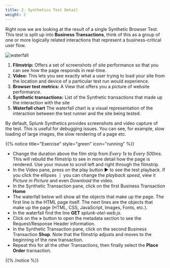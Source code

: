 ```yaml
---
title: 2. Synthetics Test Detail
weight: 2
---
```


Right now we are looking at the result of a single Synthetic Browser Test. This test is split up into **Business Transactions**, think of this as a group of one or more logically related interactions that represent a business-critical user flow.

![waterfall](../images/synth-waterfall.png)

1. **Filmstrip:** Offers a set of screenshots of site performance so that you can see how the page responds in real-time.
2. **Video:** This lets you see exactly what a user trying to load your site from the location and device of a particular test run would experience.
3. **Browser test metrics:**  A View that offers you a picture of website performance.
4. **Synthetic transactions:**  List of the Synthetic transactions that made up the interaction with the site
5. **Waterfall chart**  The waterfall chart is a visual representation of the interaction between the test runner and the site being tested.

By default, Splunk Synthetics provides screenshots and video capture of the test. This is useful for debugging issues. You can see, for example, slow loading of large images, the slow rendering of a page etc.

{{% notice title="Exercise" style="green" icon="running" %}}

* Change the duration above the film strip from *Every 1s* to *Every 500ms*. This will rebuild the filmstrip to see in more detail how the page is rendered. Use your mouse to scroll left and right through the filmstrip.
* In the Video pane, press on the play button **▶** to see the test playback. If you click the ellipses **⋮** you can change the *playback speed*, view it *Picture in Picture* and even *Download* the video.
* In the Synthetic Transaction pane, click on the first Business Transaction **Home**
* The waterfall below will show all the objects that make up the page. The first line is the HTML page itself. The next lines are the objects that make up the page (HTML, CSS, JavaScript, Images, Fonts, etc.).
* In the waterfall find the line **GET** *splunk-otel-web.js*.
* Click on the **>** button to open the metadata section to see the Request/Response Header information.
* In the Synthetic Transaction pane, click on the second Business Transaction **Shop**. Note that the filmstrip adjusts and moves to the beginning of the new transaction.
* Repeat this for all the other Transactions, then finally select the **Place Order** transaction.

{{% /notice %}}
